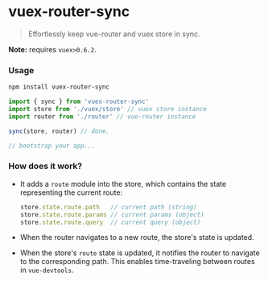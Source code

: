 # vuex-router-sync

> Effortlessly keep vue-router and vuex store in sync.

**Note:** requires `vuex>0.6.2`.

### Usage

``` bash
npm install vuex-router-sync
```
``` js
import { sync } from 'vuex-router-sync'
import store from './vuex/store' // vuex store instance
import router from './router' // vue-router instance

sync(store, router) // done.

// bootstrap your app...
```

### How does it work?

- It adds a `route` module into the store, which contains the state representing the current route:

  ``` js
  store.state.route.path   // current path (string)
  store.state.route.params // current params (object)
  store.state.route.query  // current query (object)
  ```

- When the router navigates to a new route, the store's state is updated.

- When the store's `route` state is updated, it notifies the router to navigate to the corresponding path. This enables time-traveling between routes in `vue-devtools`.
